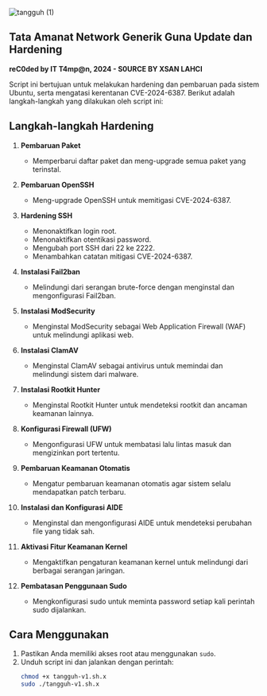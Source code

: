 
![tangguh (1)](https://github.com/user-attachments/assets/5de824de-7d82-4663-bba2-67034c72f27f)

## Tata Amanat Network Generik Guna Update dan Hardening

**reC0ded by IT T4mp@n, 2024 - S0URCE BY XSAN LAHCI**

Script ini bertujuan untuk melakukan hardening dan pembaruan pada sistem Ubuntu, serta mengatasi kerentanan CVE-2024-6387. Berikut adalah langkah-langkah yang dilakukan oleh script ini:

## Langkah-langkah Hardening

1. **Pembaruan Paket**
   - Memperbarui daftar paket dan meng-upgrade semua paket yang terinstal.

2. **Pembaruan OpenSSH**
   - Meng-upgrade OpenSSH untuk memitigasi CVE-2024-6387.

3. **Hardening SSH**
   - Menonaktifkan login root.
   - Menonaktifkan otentikasi password.
   - Mengubah port SSH dari 22 ke 2222.
   - Menambahkan catatan mitigasi CVE-2024-6387.

4. **Instalasi Fail2ban**
   - Melindungi dari serangan brute-force dengan menginstal dan mengonfigurasi Fail2ban.

5. **Instalasi ModSecurity**
   - Menginstal ModSecurity sebagai Web Application Firewall (WAF) untuk melindungi aplikasi web.

6. **Instalasi ClamAV**
   - Menginstal ClamAV sebagai antivirus untuk memindai dan melindungi sistem dari malware.

7. **Instalasi Rootkit Hunter**
   - Menginstal Rootkit Hunter untuk mendeteksi rootkit dan ancaman keamanan lainnya.

8. **Konfigurasi Firewall (UFW)**
   - Mengonfigurasi UFW untuk membatasi lalu lintas masuk dan mengizinkan port tertentu.

9. **Pembaruan Keamanan Otomatis**
   - Mengatur pembaruan keamanan otomatis agar sistem selalu mendapatkan patch terbaru.

10. **Instalasi dan Konfigurasi AIDE**
    - Menginstal dan mengonfigurasi AIDE untuk mendeteksi perubahan file yang tidak sah.

11. **Aktivasi Fitur Keamanan Kernel**
    - Mengaktifkan pengaturan keamanan kernel untuk melindungi dari berbagai serangan jaringan.

12. **Pembatasan Penggunaan Sudo**
    - Mengkonfigurasi sudo untuk meminta password setiap kali perintah sudo dijalankan.

## Cara Menggunakan

1. Pastikan Anda memiliki akses root atau menggunakan `sudo`.
2. Unduh script ini dan jalankan dengan perintah:
   ```bash
   chmod +x tangguh-v1.sh.x
   sudo ./tangguh-v1.sh.x
